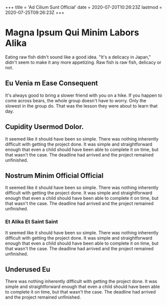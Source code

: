 +++
title = 'Ad Cilium Sunt Official'
date = 2020-07-20T10:26:23Z
lastmod = 2020-07-25T09:26:23Z
+++

# Magna Ipsum Qui Minim Labors Alika 

Eating raw fish didn't sound like a good idea. "It's a delicacy in Japan," didn't seem to make it any more appetizing. Raw fish is raw fish, delicacy or not.

## Eu Venia m Ease Consequent 

It's always good to bring a slower friend with you on a hike. If you happen to come across bears, the whole group doesn't have to worry. Only the slowest in the group do. That was the lesson they were about to learn that day.

## Cupidity Usermod Dolor.

It seemed like it should have been so simple. There was nothing inherently difficult with getting the project done. It was simple and straightforward enough that even a child should have been able to complete it on time, but that wasn't the case. The deadline had arrived and the project remained unfinished.

## Nostrum Minim Official Official 

It seemed like it should have been so simple. There was nothing inherently difficult with getting the project done. It was simple and straightforward enough that even a child should have been able to complete it on time, but that wasn't the case. The deadline had arrived and the project remained unfinished.

### Et Alika Et Saint Saint 

It seemed like it should have been so simple. There was nothing inherently difficult with getting the project done. It was simple and straightforward enough that even a child should have been able to complete it on time, but that wasn't the case. The deadline had arrived and the project remained unfinished.

## Underused Eu

There was nothing inherently difficult with getting the project done. It was simple and straightforward enough that even a child should have been able to complete it on time, but that wasn't the case. The deadline had arrived and the project remained unfinished.